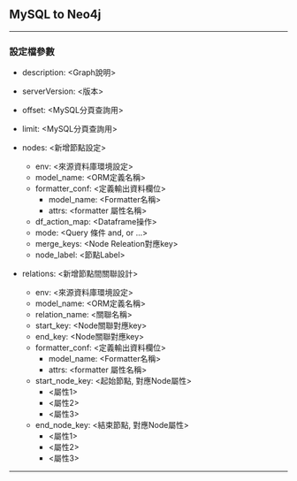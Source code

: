 ## MySQL to Neo4j

* * *

### 設定檔參數

* description: <Graph說明>
* serverVersion: <版本>
* offset: <MySQL分頁查詢用>
* limit: <MySQL分頁查詢用>
* nodes: <新增節點設定>
    
    * env: <來源資料庫環境設定>
    * model_name: <ORM定義名稱>
    * formatter_conf: <定義輸出資料欄位>
        * model_name: <Formatter名稱>
        * attrs: <formatter 屬性名稱>
    * df_action_map: <Dataframe操作>
    * mode: <Query 條件 and, or ...>
    * merge_keys: <Node Releation對應key>
    * node_label: <節點Label>

* relations: <新增節點間關聯設計>
    * env: <來源資料庫環境設定> 
    * model_name: <ORM定義名稱>
    * relation_name: <關聯名稱> 
    * start_key: <Node關聯對應key>  
    * end_key: <Node關聯對應key>
    * formatter_conf: <定義輸出資料欄位>
        * model_name: <Formatter名稱>
        * attrs: <formatter 屬性名稱>
    * start_node_key: <起始節點, 對應Node屬性>
      - <屬性1> 
      - <屬性2> 
      - <屬性3> 
    * end_node_key: <結束節點, 對應Node屬性>
      - <屬性1> 
      - <屬性2> 
      - <屬性3> 

* * *
